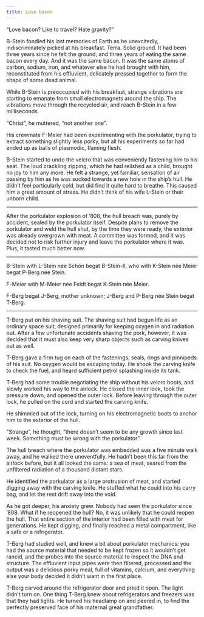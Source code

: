 ```yaml
---
title: Love bacon
---
```


“Love bacon? Like to travel? Hate gravity?”

B-Stein fondled his last memories of Earth as he unexcitedly, indiscriminately picked at his breakfast. Terra. Solid ground. It had been three years since he felt the ground, and three years of eating the same bacon every day. And it was the same bacon. It was the same atoms of carbon, sodium, iron, and whatever else he had brought with him, reconstituted from his effluvient, delicately pressed together to form the shape of some dead animal.

While B-Stein is preoccupied with his breakfast, strange vibrations are starting to emanate from small electromagnets around the ship. The vibrations move through the recycled air, and reach B-Stein in a few milliseconds.

“Christ”, he muttered, “not another one”.

His crewmate F-Meier had been experimenting with the porkulator, trying to extract something slightly less porky, but all his experiments so far had ended up as balls of plasmodic, flaming flesh.

B-Stein started to undo the velcro that was conveniently fastening him to his seat. The loud crackling zipping, which he had relished as a child, brought no joy to him any more. He felt a strange, yet familiar, sensation of air passing by him as he was sucked towards a new hole in the ship’s hull. He didn’t feel particularly cold, but did find it quite hard to breathe. This caused him a great amount of stress. He didn’t think of his wife L-Stein or their unborn child.

 
******

 
After the porkulator explosion of ’808, the hull breach was, purely by accident, sealed by the porkulator itself. Despite plans to remove the porkulator and weld the hull shut, by the time they were ready, the exterior was already overgrown with meat. A committee was formed, and it was decided not to risk further injury and leave the porkulator where it was. Plus, it tasted much better now.

 
******

 
B-Stein with L-Stein née Schön begat B-Stein-II, who with K-Stein née Meier begat P-Berg née Stein.

F-Meier with M-Meier née Feldt begat K-Stein née Meier.

F-Berg begat J-Berg, mother unknown; J-Berg and P-Berg née Stein begat T-Berg.

 
******

 
T-Berg put on his shaving suit. The shaving suit had begun life as an ordinary space suit, designed primarily for keeping oxygen in and radiation out. After a few unfortunate accidents shaving the pork, however, it was decided that it must also keep very sharp objects such as carving knives out as well.

T-Berg gave a firm tug on each of the fastenings, seals, rings and pinnipeds of his suit. No oxygen would be escaping today. He shook the carving knife to check the fuel, and heard sufficient petrol splashing inside its tank.

T-Berg had some trouble negotiating the ship without his velcro boots, and slowly worked his way to the airlock. He closed the inner lock, took the pressure down, and opened the outer lock. Before leaving through the outer lock, he pulled on the cord and started the carving knife.

He shimmied out of the lock, turning on his electromagnetic boots to anchor him to the exterior of the hull.

“Strange”, he thought, “there doesn’t seem to be any growth since last week. Something must be wrong with the porkulator”.

The hull breach where the porkulator was embedded was a five minute walk away, and he walked there uneventfully. He hadn’t been this far from the airlock before, but it all looked the same: a sea of meat, seared from the unfiltered radiation of a thousand distant stars.

He identified the porkulator as a large protrusion of meat, and started digging away with the carving knife. He stuffed what he could into his carry bag, and let the rest drift away into the void.

As he got deeper, his anxiety grew. Nobody had seen the porkulator since ’808. What if he reopened the hull? No, it was unlikely that he could reopen the hull. That entire section of the interior had been filled with meat for generations. He kept digging, and finally reached a metal compartment, like a safe or a refrigerator.

T-Berg had studied well, and knew a bit about porkulator mechanics: you had the source material that needed to be kept frozen so it wouldn’t get rancid, and the probes into the source material to inspect the DNA and structure. The effluvient input pipes were then filtered, processed and the output was a delicious porky meal, full of vitamins, calcium, and everything else your body decided it didn’t want in the first place.

T-Berg carved around the refrigerator door and pried it open. The light didn’t turn on. One thing T-Berg knew about refrigerators and freezers was that they had lights. He turned his headlamp on and peered in, to find the perfectly preserved face of his maternal great grandfather.
